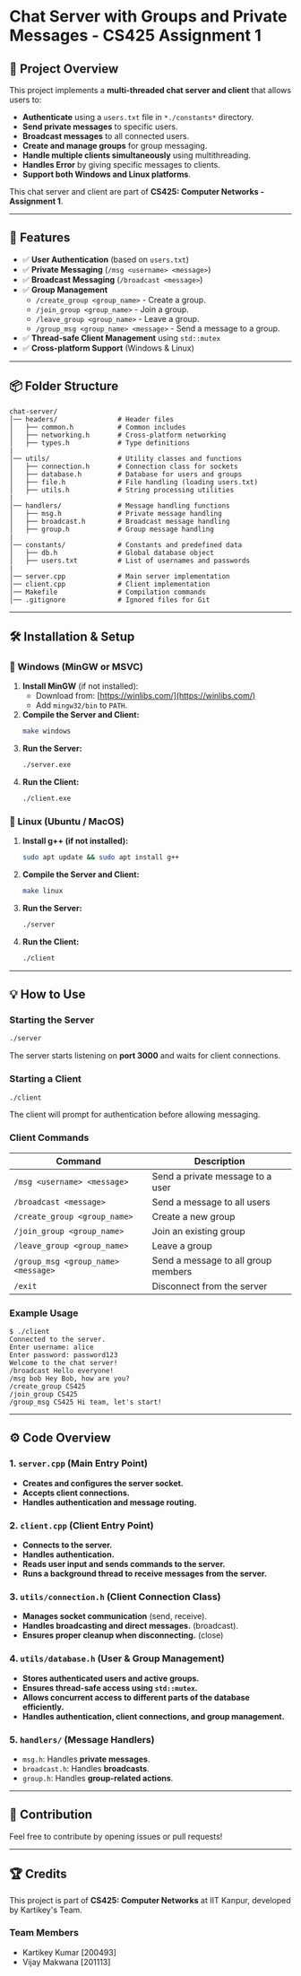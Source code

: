# Chat Server with Groups and Private Messages - CS425 Assignment 1

## 📌 Project Overview

This project implements a **multi-threaded chat server and client** that allows users to:

- **Authenticate** using a `users.txt` file in `*./constants*` directory.
- **Send private messages** to specific users.
- **Broadcast messages** to all connected users.
- **Create and manage groups** for group messaging.
- **Handle multiple clients simultaneously** using multithreading.
- **Handles Error** by giving specific messages to clients.
- **Support both Windows and Linux platforms**.

This chat server and client are part of **CS425: Computer Networks - Assignment 1**.

---

## 🔹 Features

- ✅ **User Authentication** (based on `users.txt`)
- ✅ **Private Messaging** (`/msg <username> <message>`)
- ✅ **Broadcast Messaging** (`/broadcast <message>`)
- ✅ **Group Management**
  - `/create_group <group_name>` - Create a group.
  - `/join_group <group_name>` - Join a group.
  - `/leave_group <group_name>` - Leave a group.
  - `/group_msg <group_name> <message>` - Send a message to a group.
- ✅ **Thread-safe Client Management** using `std::mutex`
- ✅ **Cross-platform Support** (Windows & Linux)

---

## 📦 Folder Structure

```
chat-server/
│── headers/               # Header files
│   ├── common.h           # Common includes
│   ├── networking.h       # Cross-platform networking
│   ├── types.h            # Type definitions
|
│── utils/                 # Utility classes and functions
│   ├── connection.h       # Connection class for sockets
│   ├── database.h         # Database for users and groups
│   ├── file.h             # File handling (loading users.txt)
│   ├── utils.h            # String processing utilities
|
│── handlers/              # Message handling functions
│   ├── msg.h              # Private message handling
│   ├── broadcast.h        # Broadcast message handling
│   ├── group.h            # Group message handling
|
│── constants/             # Constants and predefined data
│   ├── db.h               # Global database object
│   ├── users.txt          # List of usernames and passwords
|
│── server.cpp             # Main server implementation
│── client.cpp             # Client implementation
│── Makefile               # Compilation commands
│── .gitignore             # Ignored files for Git
```

---

## 🛠️ Installation & Setup

### **🔹 Windows (MinGW or MSVC)**

1. **Install MinGW** (if not installed):
   - Download from: [https://winlibs.com/](https://winlibs.com/)
   - Add `mingw32/bin` to `PATH`.
2. **Compile the Server and Client:**
   ```sh
   make windows
   ```
3. **Run the Server:**
   ```sh
   ./server.exe
   ```
4. **Run the Client:**
   ```sh
   ./client.exe
   ```

### **🔹 Linux (Ubuntu / MacOS)**

1. **Install g++ (if not installed):**
   ```sh
   sudo apt update && sudo apt install g++
   ```
2. **Compile the Server and Client:**
   ```sh
   make linux
   ```
3. **Run the Server:**
   ```sh
   ./server
   ```
4. **Run the Client:**
   ```sh
   ./client
   ```

---

## 💡 How to Use

### **Starting the Server**

```sh
./server
```

The server starts listening on **port 3000** and waits for client connections.

### **Starting a Client**

```sh
./client
```

The client will prompt for authentication before allowing messaging.

### **Client Commands**

| Command                             | Description                         |
| ----------------------------------- | ----------------------------------- |
| `/msg <username> <message>`         | Send a private message to a user    |
| `/broadcast <message>`              | Send a message to all users         |
| `/create_group <group_name>`        | Create a new group                  |
| `/join_group <group_name>`          | Join an existing group              |
| `/leave_group <group_name>`         | Leave a group                       |
| `/group_msg <group_name> <message>` | Send a message to all group members |
| `/exit`                             | Disconnect from the server          |

### **Example Usage**

```
$ ./client
Connected to the server.
Enter username: alice
Enter password: password123
Welcome to the chat server!
/broadcast Hello everyone!
/msg bob Hey Bob, how are you?
/create_group CS425
/join_group CS425
/group_msg CS425 Hi team, let's start!
```

---

## ⚙️ Code Overview

### **1. `server.cpp` (Main Entry Point)**

- **Creates and configures the server socket.**
- **Accepts client connections.**
- **Handles authentication and message routing.**

### **2. `client.cpp` (Client Entry Point)**

- **Connects to the server.**
- **Handles authentication.**
- **Reads user input and sends commands to the server.**
- **Runs a background thread to receive messages from the server.**

### **3. `utils/connection.h` (Client Connection Class)**

- **Manages socket communication** (send, receive).
- **Handles broadcasting and direct messages.** (broadcast).
- **Ensures proper cleanup when disconnecting.** (close)

### **4. `utils/database.h` (User & Group Management)**

- **Stores authenticated users and active groups.**
- **Ensures thread-safe access using `std::mutex`.**
- **Allows concurrent access to different parts of the database efficiently.**
- **Handles authentication, client connections, and group management.**

### **5. `handlers/` (Message Handlers)**

- `msg.h`: Handles **private messages**.
- `broadcast.h`: Handles **broadcasts**.
- `group.h`: Handles **group-related actions**.

---

## 🤝 Contribution

Feel free to contribute by opening issues or pull requests!

---

## 🏆 Credits

This project is part of **CS425: Computer Networks** at IIT Kanpur, developed by Kartikey's Team.

### Team Members

- Kartikey Kumar [200493]
- Vijay Makwana [201113]
